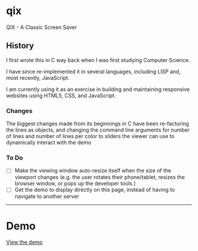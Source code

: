 # qix
QIX - A Classic Screen Saver

## History
I first wrote this in C way back when I was first studying Computer Science.

I have since re-implemented it in several languages, including LISP and,
most recently, JavaScript.

I am currently using it as an exercise in building and maintaining responsive
websites using HTML5, CSS, and JavaScript.

### Changes
The biggest changes made from its beginnings in C have been re-factoring the
lines as objects, and changing the command line arguments for number of lines
and number of lines per color to sliders the viewer can use to dynamically
interact with the demo

### To Do
- [ ] Make the viewing window auto-resize itself when the size of the viewport changes (e.g. the user rotates their phone/tablet, resizes the browser window, or pops up the developer tools.)
- [ ] Get the demo to display directly on this page, instead of having to navigate to another server

___
# Demo
[View the demo](http://richdphoto.com/qix)

